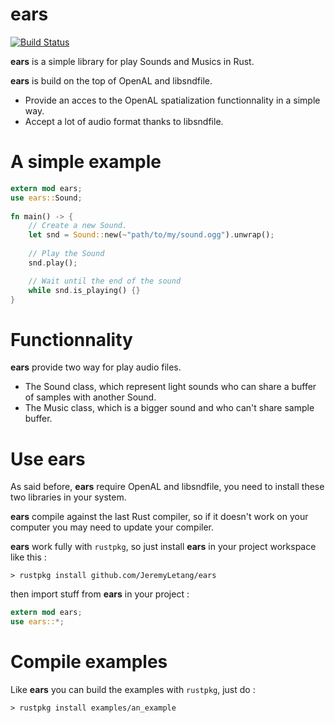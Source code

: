 # ears

[![Build Status](https://travis-ci.org/JeremyLetang/ears.png?branch=master)](https://travis-ci.org/JeremyLetang/ears)


__ears__ is a simple library for play Sounds and Musics in Rust.

__ears__ is build on the top of OpenAL and libsndfile.

* Provide an acces to the OpenAL spatialization functionnality in a simple way.
* Accept a lot of audio format thanks to libsndfile.

# A simple example

```Rust
extern mod ears;
use ears::Sound;
 
fn main() -> {
	// Create a new Sound.
	let snd = Sound::new(~"path/to/my/sound.ogg").unwrap();
 	
	// Play the Sound
	snd.play();

	// Wait until the end of the sound
	while snd.is_playing() {}
}
```

# Functionnality

__ears__ provide two way for play audio files.

* The Sound class, which represent light sounds who can share a buffer of samples with another Sound.
* The Music class, which is a bigger sound and who can't share sample buffer.

# Use ears

As said before, __ears__ require OpenAL and libsndfile, you need to install these two libraries in your system.

__ears__ compile against the last Rust compiler, so if it doesn't work on your computer you may need to update your compiler.

__ears__ work fully with `rustpkg`, so just install __ears__ in your project workspace like this :

```Shell
> rustpkg install github.com/JeremyLetang/ears
```

then import stuff from __ears__ in your project :

```Rust
extern mod ears;
use ears::*;
```
# Compile examples

Like __ears__ you can build the examples with `rustpkg`, just do :

```Shell
> rustpkg install examples/an_example
```
